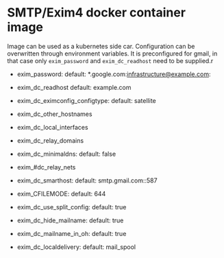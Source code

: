 # SMTP/Exim4 docker container image
Image can be used as a kubernetes side car.
Configuration can be overwritten through environment variables.
It is preconfigured for gmail, in that case only `exim_password` and `exim_dc_readhost` need to be supplied.r

- exim_password: default: *.google.com:infrastructure@example.com:<your password>
- exim_dc_readhost default: example.com

- exim_dc_eximconfig_configtype: default: satellite
- exim_dc_other_hostnames
- exim_dc_local_interfaces
- exim_dc_relay_domains
- exim_dc_minimaldns: default: false
- exim_#dc_relay_nets
- exim_dc_smarthost: default: smtp.gmail.com::587
- exim_CFILEMODE: default: 644
- exim_dc_use_split_config: default: true
- exim_dc_hide_mailname: default: true
- exim_dc_mailname_in_oh: default: true
- exim_dc_localdelivery: default: mail_spool


